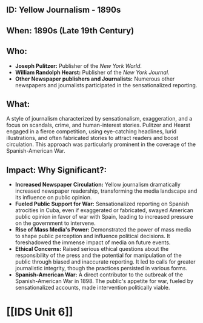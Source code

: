 ## ID: Yellow Journalism - 1890s

## When: 1890s (Late 19th Century)

## Who:
* **Joseph Pulitzer:** Publisher of the *New York World*.
* **William Randolph Hearst:** Publisher of the *New York Journal*.
* **Other Newspaper publishers and Journalists:**  Numerous other newspapers and journalists participated in the sensationalized reporting.


## What: 
A style of journalism characterized by sensationalism, exaggeration, and a focus on scandals, crime, and human-interest stories.  Pulitzer and Hearst engaged in a fierce competition, using eye-catching headlines, lurid illustrations, and often fabricated stories to attract readers and boost circulation. This approach was particularly prominent in the coverage of the Spanish-American War.

## Impact: Why Significant?:
* **Increased Newspaper Circulation:** Yellow journalism dramatically increased newspaper readership, transforming the media landscape and its influence on public opinion.
* **Fueled Public Support for War:** Sensationalized reporting on Spanish atrocities in Cuba, even if exaggerated or fabricated, swayed American public opinion in favor of war with Spain, leading to increased pressure on the government to intervene.
* **Rise of Mass Media's Power:** Demonstrated the power of mass media to shape public perception and influence political decisions.  It foreshadowed the immense impact of media on future events.
* **Ethical Concerns:** Raised serious ethical questions about the responsibility of the press and the potential for manipulation of the public through biased and inaccurate reporting.  It led to calls for greater journalistic integrity, though the practices persisted in various forms.
* **Spanish-American War:**  A direct contributor to the outbreak of the Spanish-American War in 1898.  The public's appetite for war, fueled by sensationalized accounts, made intervention politically viable.

# [[IDS Unit 6]]